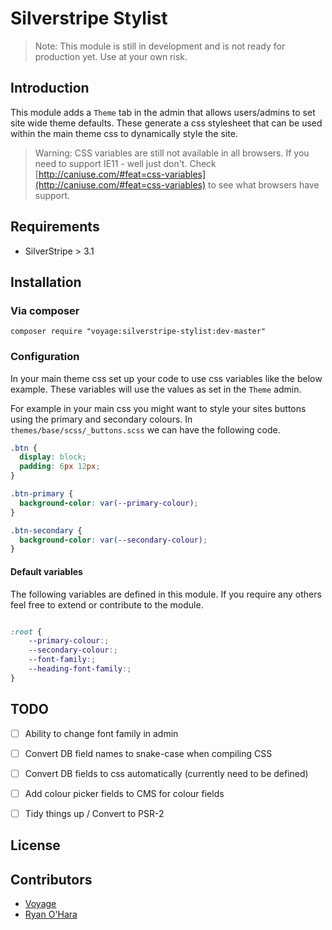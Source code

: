 # Silverstripe Stylist

> Note: This module is still in development and is not ready for production yet. Use at your own risk.

## Introduction

This module adds a `Theme` tab in the admin that allows users/admins to set site wide theme defaults. These generate a css stylesheet that can be used within the main theme css to dynamically style the site.

> Warning: CSS variables are still not available in all browsers. If you need to support IE11 - well just don't. Check [http://caniuse.com/#feat=css-variables](http://caniuse.com/#feat=css-variables) to see what browsers have support.


## Requirements

 * SilverStripe > 3.1

## Installation

### Via composer

`composer require "voyage:silverstripe-stylist:dev-master"`

### Configuration

In your main theme css set up your code to use css variables like the below example.
These variables will use the values as set in the `Theme` admin.

For example in your main css you might want to style your sites buttons using the primary and secondary colours. In `themes/base/scss/_buttons.scss` we can have the following code.

```css
.btn {
  display: block;
  padding: 6px 12px;
}

.btn-primary {
  background-color: var(--primary-colour);
}

.btn-secondary {
  background-color: var(--secondary-colour);
}
```

#### Default variables

The following variables are defined in this module. If you require any others feel free to extend or contribute to the module.

```css

:root {    
    --primary-colour:;
    --secondary-colour:;
    --font-family:;
    --heading-font-family:;
}

```

## TODO

 * [ ] Ability to change font family in admin
 * [ ] Convert DB field names to snake-case when compiling CSS
 * [ ] Convert DB fields to css automatically (currently need to be defined)
 * [ ] Add colour picker fields to CMS for colour fields
 * [ ] Tidy things up / Convert to PSR-2


## License

## Contributors

 * [Voyage](http://voyage.studio)
 * [Ryan O'Hara](http://github.com/ohararyan)
